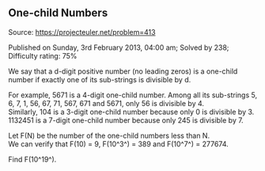 One-child Numbers
-----------------

Source: https://projecteuler.net/problem=413

Published on Sunday, 3rd February 2013, 04:00 am; Solved by 238;
Difficulty rating: 75%

We say that a d-digit positive number (no leading zeros) is a one-child
number if exactly one of its sub-strings is divisible by d.

For example, 5671 is a 4-digit one-child number. Among all its
sub-strings 5, 6, 7, 1, 56, 67, 71, 567, 671 and 5671, only 56 is
divisible by 4.\
 Similarly, 104 is a 3-digit one-child number because only 0 is
divisible by 3.\
 1132451 is a 7-digit one-child number because only 245 is divisible by
7.

Let F(N) be the number of the one-child numbers less than N.\
 We can verify that F(10) = 9, F(10^3^) = 389 and F(10^7^) = 277674.

Find F(10^19^).
